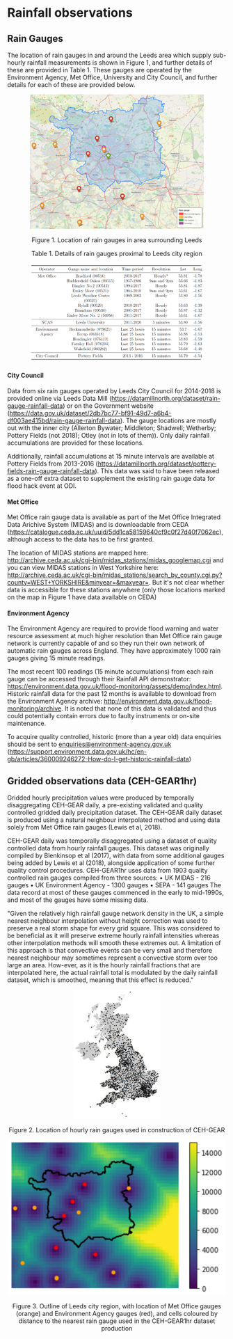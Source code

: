 # Rainfall observations
## Rain Gauges
The location of rain gauges in and around the Leeds area which supply sub-hourly rainfall measurements is shown in Figure 1, and further details of these are provided in Table 1. These gauges are operated by the Environment Agency, Met Office, University and City Council, and further details for each of these are provided below.

<p align="center">
  <img src="Figs/RainGauge/RainGaugeLocations.png" width="400"  title="Original 1km grid" />
<p align="center"> Figure 1. Location of rain gauges in area surrounding Leeds <p align="center">

<p align="center"> Table 1. Details of rain gauges proximal to Leeds city region <p align="center">
<p align="center">
  <img src="Figs/RainGauge/rain_gauge_table_transfer.PNG" width="400"  title="Original 1km grid" />


#### City Council
Data from six rain gauges operated by Leeds City Council for 2014-2018 is provided online via Leeds Data Mill (https://datamillnorth.org/dataset/rain-gauge-rainfall-data) or on the Government website (https://data.gov.uk/dataset/2db7bc77-bf91-49d7-a6b4-df003ae415bd/rain-gauge-rainfall-data). The gauge locations are mostly out with the inner city (Allerton Bywater; Middleton; Shadwell; Wetherby; Pottery Fields (not 2018); Otley (not in lots of them)). Only daily rainfall accumulations are provided for these locations.

Additionally, rainfall accumulations at 15 minute intervals are available at Pottery Fields from 2013-2016 (https://datamillnorth.org/dataset/pottery-fields-rain-gauge-rainfall-data). This data was said to have been released as a one-off extra dataset to supplement the existing rain gauge data for flood hack event at ODI.

#### Met Office
Met Office rain gauge data is available as part of the Met Office Integrated Data Arichive System (MIDAS) and is downloadable from CEDA (https://catalogue.ceda.ac.uk/uuid/5dd1ca58159640cf9c0f27d40f7062ec), although access to the data has to be first granted.

The location of MIDAS stations are mapped here: http://archive.ceda.ac.uk/cgi-bin/midas_stations/midas_googlemap.cgi and you can view MIDAS stations in West Yorkshire here: http://archive.ceda.ac.uk/cgi-bin/midas_stations/search_by_county.cgi.py?county=WEST+YORKSHIRE&minyear=&maxyear=. But it's not clear whether data is accessible for these stations anywhere (only those locations marked on the map in Figure 1 have data available on CEDA)

#### Environment Agency
The Environment Agency are required to provide flood warning and water resource assessment at much higher resolution than Met Office rain gauge network is currently capable of and so they run their own network of automatic rain gauges across England. They have approximately 1000 rain gauges giving 15 minute readings.

The most recent 100 readings (15 minute accumulations) from each rain gauge can be accessed through their Rainfall API demonstrator: https://environment.data.gov.uk/flood-monitoring/assets/demo/index.html. Historic rainfall data for the past 12 months is available to download from the Environment Agency archive: http://environment.data.gov.uk/flood-monitoring/archive. It is noted that none of this data is validated and thus could potentially contain errors due to faulty instruments or on-site maintenance.

To acquire quality controlled, historic (more than a year old) data enquiries should be sent to enquiries@environment-agency.gov.uk (https://support.environment.data.gov.uk/hc/en-gb/articles/360009246272-How-do-I-get-historic-rainfall-data)

## Gridded observations data (CEH-GEAR1hr)
Gridded hourly precipitation values were produced by temporally disaggregating CEH-GEAR daily, a pre-existing validated and quality controlled gridded daily precipitation dataset. The CEH-GEAR daily dataset is produced using a natural neighbour interpolated method and using data solely from Met Office rain gauges (Lewis et al, 2018).

CEH-GEAR daily was temporally disaggregated using a dataset of quality controlled data from hourly rainfall gauges. This dataset was originally compiled by Blenkinsop et al (2017), with data from some additional gauges being added by Lewis et al (2018), alongside application of some further quality control procedures. CEH-GEAR1hr uses data from 1903 quality controlled rain gauges compiled from three sources:
•	UK MIDAS - 216 gauges
•	UK Environment Agency - 1300 gauges
•	SEPA - 141 gauges
The data record at most of these gauges commenced in the early to mid-1990s, and most of the gauges have some missing data.

"Given the relatively high rainfall gauge network density in the UK, a simple nearest neighbour interpolation without height correction was used to preserve a real storm shape for every grid square. This was considered to be beneficial as it will preserve extreme hourly rainfall intensities whereas other interpolation methods will smooth these extremes out. A limitation of this approach is that convective events can be very small and therefore nearest neighbour may sometimes represent a convective storm over too large an area. How-ever, as it is the hourly rainfall fractions that are interpolated here, the actual rainfall total is modulated by the daily rainfall dataset, which is smoothed, meaning that this effect is reduced."  

<p align="center">
  <img src="Figs/RainGauge/CEH-GEAR_locations.PNG" width="200"  title="Original 1km grid" />
<p align="center"> Figure 2. Location of hourly rain gauges used in construction of CEH-GEAR <p align="center">

<p align="center">
  <img src="Figs/RainGauge/Distance_to_gauge.PNG" width="500"  title="Original 1km grid" />
<p align="center"> Figure 3. Outline of Leeds city region, with location of Met Office gauges (orange) and Environment Agency gauges (red), and cells coloured by distance to the nearest rain gauge used in the CEH-GEAR1hr dataset production <p align="center">
